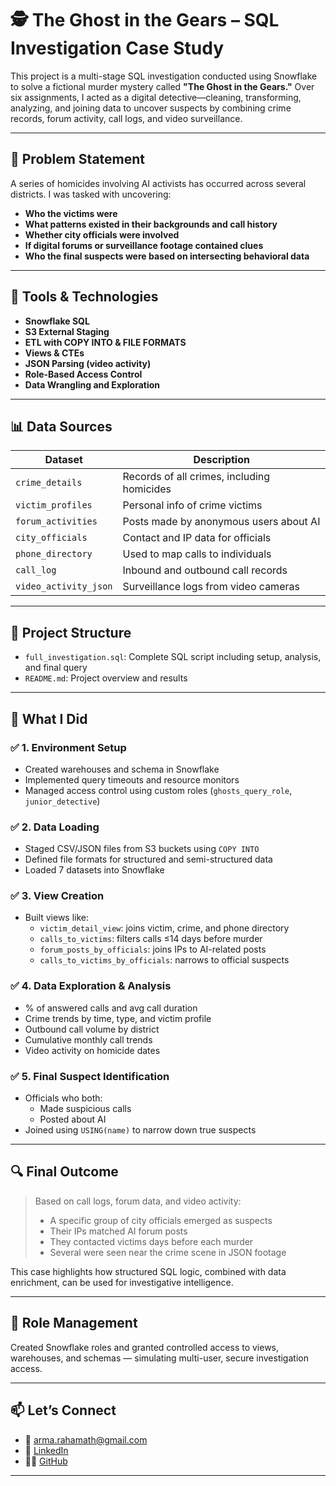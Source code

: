 # 🕵️ The Ghost in the Gears – SQL Investigation Case Study

This project is a multi-stage SQL investigation conducted using Snowflake to solve a fictional murder mystery called **"The Ghost in the Gears."** Over six assignments, I acted as a digital detective—cleaning, transforming, analyzing, and joining data to uncover suspects by combining crime records, forum activity, call logs, and video surveillance.

---

## 🧠 Problem Statement

A series of homicides involving AI activists has occurred across several districts. I was tasked with uncovering:

- **Who the victims were**
- **What patterns existed in their backgrounds and call history**
- **Whether city officials were involved**
- **If digital forums or surveillance footage contained clues**
- **Who the final suspects were based on intersecting behavioral data**

---

## 🔧 Tools & Technologies

- **Snowflake SQL**  
- **S3 External Staging**  
- **ETL with COPY INTO & FILE FORMATS**  
- **Views & CTEs**  
- **JSON Parsing (video activity)**  
- **Role-Based Access Control**  
- **Data Wrangling and Exploration**

---

## 📊 Data Sources

| Dataset                 | Description |
|-------------------------|-------------|
| `crime_details`         | Records of all crimes, including homicides |
| `victim_profiles`       | Personal info of crime victims |
| `forum_activities`      | Posts made by anonymous users about AI |
| `city_officials`        | Contact and IP data for officials |
| `phone_directory`       | Used to map calls to individuals |
| `call_log`              | Inbound and outbound call records |
| `video_activity_json`   | Surveillance logs from video cameras |

---

## 📂 Project Structure

- `full_investigation.sql`: Complete SQL script including setup, analysis, and final query
- `README.md`: Project overview and results

---

## 🧩 What I Did

### ✅ 1. **Environment Setup**
- Created warehouses and schema in Snowflake
- Implemented query timeouts and resource monitors
- Managed access control using custom roles (`ghosts_query_role`, `junior_detective`)

### ✅ 2. **Data Loading**
- Staged CSV/JSON files from S3 buckets using `COPY INTO`
- Defined file formats for structured and semi-structured data
- Loaded 7 datasets into Snowflake

### ✅ 3. **View Creation**
- Built views like:
  - `victim_detail_view`: joins victim, crime, and phone directory
  - `calls_to_victims`: filters calls ≤14 days before murder
  - `forum_posts_by_officials`: joins IPs to AI-related posts
  - `calls_to_victims_by_officials`: narrows to official suspects

### ✅ 4. **Data Exploration & Analysis**
- % of answered calls and avg call duration
- Crime trends by time, type, and victim profile
- Outbound call volume by district
- Cumulative monthly call trends
- Video activity on homicide dates

### ✅ 5. **Final Suspect Identification**
- Officials who both:
  - Made suspicious calls
  - Posted about AI
- Joined using `USING(name)` to narrow down true suspects

---

## 🔍 Final Outcome

> Based on call logs, forum data, and video activity:
> - A specific group of city officials emerged as suspects  
> - Their IPs matched AI forum posts  
> - They contacted victims days before each murder  
> - Several were seen near the crime scene in JSON footage  

This case highlights how structured SQL logic, combined with data enrichment, can be used for investigative intelligence.

---

## 🔐 Role Management

Created Snowflake roles and granted controlled access to views, warehouses, and schemas — simulating multi-user, secure investigation access.

---

## 📫 Let’s Connect

- 📧 arma.rahamath@gmail.com  
- 🔗 [LinkedIn](https://linkedin.com/in/armashaik)  
- 🧑‍💻 [GitHub](https://github.com/ArmaShaik)

---

